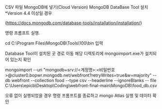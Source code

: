 CSV 파일 MongoDB에 넣기(Cloud Version)
MongoDB DataBase Tool 설치 *Version 4.4 이상일 경우

(https://docs.mongodb.com/database-tools/installation/installation/)

명령 프롬프트 실행.

cd C:\Program Files\MongoDB\Tools\100\bin 입력

Database Tool이 설치된 곳 경로 이동
해당 디렉토리에 mongoimport.exe가 설치되어 있는지 확인

mongoimport --uri "mongodb+srv://<계정명>:<비밀번호>@cluster0.bopwr.mongodb.net/webfront?retryWrites=true&w=majority" --db webfront --collection food --type csv --headerline --ignoreBlanks -- file C:\Users\epicb\Desktop\Coding\webfront-final-main\MongoDB\food_db.csv

오류 없이 실행되었을 경우 명령 프롬프트를 종료하고 mongo Atlas 실행 및 데이터 확인

